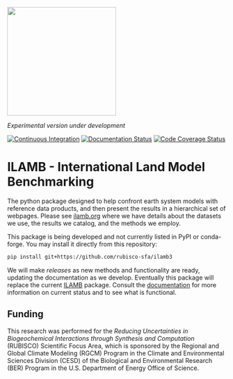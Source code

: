 [<img width=250px src=https://www.ilamb.org/assets/images/RUBISCO1.png>](https://www.bgc-feedbacks.org/)

*Experimental version under development*

[![Continuous Integration][ci-badge]][ci-link]
[![Documentation Status][rtd-badge]][rtd-link]
[![Code Coverage Status][codecov-badge]][codecov-link]

# ILAMB - International Land Model Benchmarking

The python package designed to help confront earth system models with reference
data products, and then present the results in a hierarchical set of webpages.
Please see [ilamb.org](https://www.ilamb.org) where we have details about the
datasets we use, the results we catalog, and the methods we employ.

This package is being developed and not currently listed in PyPI or conda-forge. You may install it directly from this repository:

```bash
pip install git+https://github.com/rubisco-sfa/ilamb3
```

We will make *releases* as new methods and functionality are ready, updating the documentation as we develop. Eventually this package will replace the current [ILAMB](https://github.com/rubisco-sfa/ILAMB) package. Consult the [documentation](https://ilamb3.readthedocs.io/) for more information on current status and to see what is functional.

## Funding

This research was performed for the *Reducing Uncertainties in
Biogeochemical Interactions through Synthesis and Computation*
(RUBISCO) Scientific Focus Area, which is sponsored by the Regional
and Global Climate Modeling (RGCM) Program in the Climate and
Environmental Sciences Division (CESD) of the Biological and
Environmental Research (BER) Program in the U.S. Department of Energy
Office of Science.

[ci-badge]: https://github.com/rubisco-sfa/ilamb3/actions/workflows/ci.yml/badge.svg?branch=main
[ci-link]: https://github.com/rubisco-sfa/ilamb3/actions/workflows/ci.yml
[rtd-badge]: https://readthedocs.org/projects/ilamb3/badge/?version=latest
[rtd-link]: https://ilamb3.readthedocs.io/en/latest/?badge=latest
[codecov-badge]: https://img.shields.io/codecov/c/github/rubisco-sfa/ilamb3.svg?logo=codecov
[codecov-link]: https://codecov.io/gh/rubisco-sfa/ilamb3
